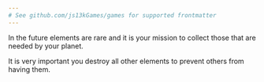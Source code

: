 ```yaml
---
# See github.com/js13kGames/games for supported frontmatter
---
```

In the future elements are rare and it is your mission to collect those that are needed by your planet. 

It is very important you destroy all other elements to prevent others from having them.